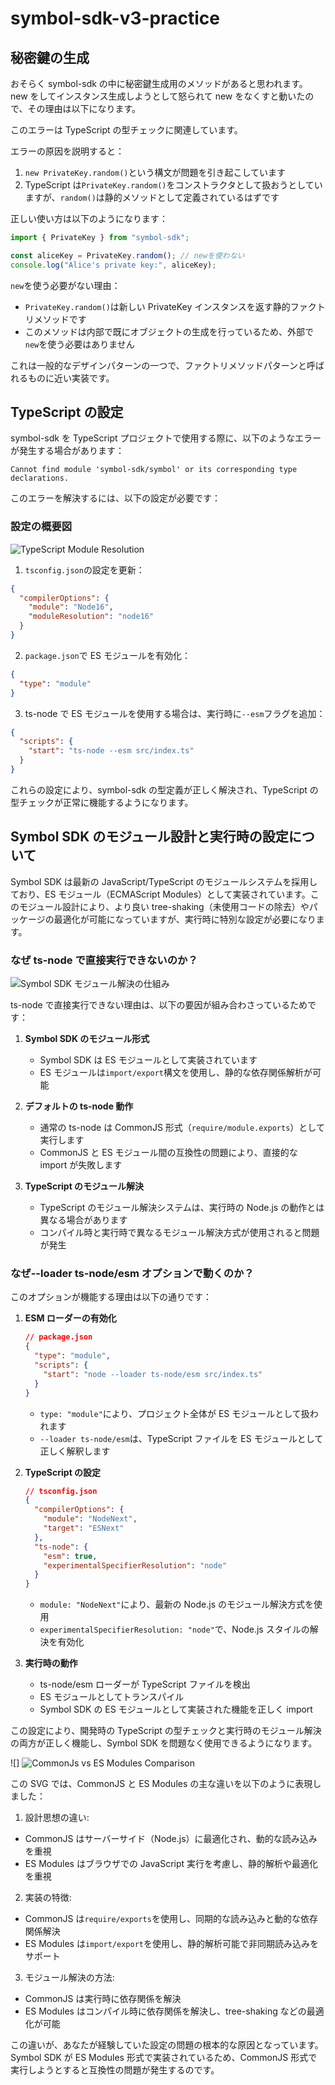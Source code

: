 # symbol-sdk-v3-practice

## 秘密鍵の生成

おそらく symbol-sdk の中に秘密鍵生成用のメソッドがあると思われます。
new をしてインスタンス生成しようとして怒られて new をなくすと動いたので、その理由は以下になります。

このエラーは TypeScript の型チェックに関連しています。

エラーの原因を説明すると：

1. `new PrivateKey.random()`という構文が問題を引き起こしています
2. TypeScript は`PrivateKey.random()`をコンストラクタとして扱おうとしていますが、`random()`は静的メソッドとして定義されているはずです

正しい使い方は以下のようになります：

```typescript
import { PrivateKey } from "symbol-sdk";

const aliceKey = PrivateKey.random(); // newを使わない
console.log("Alice's private key:", aliceKey);
```

`new`を使う必要がない理由：

- `PrivateKey.random()`は新しい PrivateKey インスタンスを返す静的ファクトリメソッドです
- このメソッドは内部で既にオブジェクトの生成を行っているため、外部で`new`を使う必要はありません

これは一般的なデザインパターンの一つで、ファクトリメソッドパターンと呼ばれるものに近い実装です。

## TypeScript の設定

symbol-sdk を TypeScript プロジェクトで使用する際に、以下のようなエラーが発生する場合があります：

```
Cannot find module 'symbol-sdk/symbol' or its corresponding type declarations.
```

このエラーを解決するには、以下の設定が必要です：

### 設定の概要図

![TypeScript Module Resolution](./docs/typescript-module-resolution.svg)

1. `tsconfig.json`の設定を更新：

```json
{
  "compilerOptions": {
    "module": "Node16",
    "moduleResolution": "node16"
  }
}
```

2. `package.json`で ES モジュールを有効化：

```json
{
  "type": "module"
}
```

3. ts-node で ES モジュールを使用する場合は、実行時に`--esm`フラグを追加：

```json
{
  "scripts": {
    "start": "ts-node --esm src/index.ts"
  }
}
```

これらの設定により、symbol-sdk の型定義が正しく解決され、TypeScript の型チェックが正常に機能するようになります。

## Symbol SDK のモジュール設計と実行時の設定について

Symbol SDK は最新の JavaScript/TypeScript のモジュールシステムを採用しており、ES モジュール（ECMAScript Modules）として実装されています。このモジュール設計により、より良い tree-shaking（未使用コードの除去）やパッケージの最適化が可能になっていますが、実行時に特別な設定が必要になります。

### なぜ ts-node で直接実行できないのか？

![Symbol SDK モジュール解決の仕組み](/docs/module-resolution-flow.svg)

ts-node で直接実行できない理由は、以下の要因が組み合わさっているためです：

1. **Symbol SDK のモジュール形式**

   - Symbol SDK は ES モジュールとして実装されています
   - ES モジュールは`import/export`構文を使用し、静的な依存関係解析が可能

2. **デフォルトの ts-node 動作**

   - 通常の ts-node は CommonJS 形式（`require/module.exports`）として実行します
   - CommonJS と ES モジュール間の互換性の問題により、直接的な import が失敗します

3. **TypeScript のモジュール解決**
   - TypeScript のモジュール解決システムは、実行時の Node.js の動作とは異なる場合があります
   - コンパイル時と実行時で異なるモジュール解決方式が使用されると問題が発生

### なぜ--loader ts-node/esm オプションで動くのか？

このオプションが機能する理由は以下の通りです：

1. **ESM ローダーの有効化**

   ```json
   // package.json
   {
     "type": "module",
     "scripts": {
       "start": "node --loader ts-node/esm src/index.ts"
     }
   }
   ```

   - `type: "module"`により、プロジェクト全体が ES モジュールとして扱われます
   - `--loader ts-node/esm`は、TypeScript ファイルを ES モジュールとして正しく解釈します

2. **TypeScript の設定**

   ```json
   // tsconfig.json
   {
     "compilerOptions": {
       "module": "NodeNext",
       "target": "ESNext"
     },
     "ts-node": {
       "esm": true,
       "experimentalSpecifierResolution": "node"
     }
   }
   ```

   - `module: "NodeNext"`により、最新の Node.js のモジュール解決方式を使用
   - `experimentalSpecifierResolution: "node"`で、Node.js スタイルの解決を有効化

3. **実行時の動作**
   - ts-node/esm ローダーが TypeScript ファイルを検出
   - ES モジュールとしてトランスパイル
   - Symbol SDK の ES モジュールとして実装された機能を正しく import

この設定により、開発時の TypeScript の型チェックと実行時のモジュール解決の両方が正しく機能し、Symbol SDK を問題なく使用できるようになります。

![]
![CommonJs vs ES Modules Comparison](/docs/commonjs-vs-esmodules.svg)

この SVG では、CommonJS と ES Modules の主な違いを以下のように表現しました：

1. 設計思想の違い:

- CommonJS はサーバーサイド（Node.js）に最適化され、動的な読み込みを重視
- ES Modules はブラウザでの JavaScript 実行を考慮し、静的解析や最適化を重視

2. 実装の特徴:

- CommonJS は`require/exports`を使用し、同期的な読み込みと動的な依存関係解決
- ES Modules は`import/export`を使用し、静的解析可能で非同期読み込みをサポート

3. モジュール解決の方法:

- CommonJS は実行時に依存関係を解決
- ES Modules はコンパイル時に依存関係を解決し、tree-shaking などの最適化が可能

この違いが、あなたが経験していた設定の問題の根本的な原因となっています。Symbol SDK が ES Modules 形式で実装されているため、CommonJS 形式で実行しようとすると互換性の問題が発生するのです。
